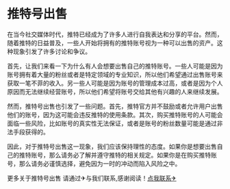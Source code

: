 # 推特号出售

在当今社交媒体时代，推特已经成为了许多人进行自我表达和分享的平台。然而，随着推特的日益普及，一些人开始将拥有的推特账号视为一种可以出售的资产。这种现象引发了许多讨论和争议。

首先，让我们来看一下为什么有人会想要出售自己的推特账号。一些人可能是因为账号拥有着大量的粉丝或者是特定领域的专业知识，所以他们希望通过出售账号来获取一笔不菲的收入。另一些人可能是因为账号的管理成本过高，或者是因为个人原因而无法继续经营账号，所以他们希望将账号交给其他有兴趣的人来继续发展。

然而，推特号出售也引发了一些问题。首先，推特官方并不鼓励或者允许用户出售他们的账号，因为这可能会违反推特的使用条款。其次，购买推特账号的人可能会面临一些风险，比如账号的真实性无法保证，或者是账号的粉丝数量可能是通过非法手段获得的。

因此，对于推特号出售这一现象，我们应该保持理性的态度。如果你是想要出售自己的推特账号，那么请务必了解并遵守推特的相关规定。如果你是在购买推特账号，那么请务必谨慎选择，避免因为一时的冲动而陷入风险之中。

更多关于推特号出售 请通过✈与我们联系,感谢阅读！[点我联系✈](https://edge.k02.cc)